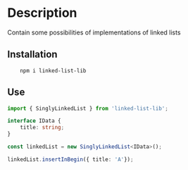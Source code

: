# Description

Contain some possibilities of implementations of linked lists

## Installation

```shell
    npm i linked-list-lib
```

## Use

```ts
import { SinglyLinkedList } from 'linked-list-lib';

interface IData {
    title: string;
}

const linkedList = new SinglyLinkedList<IData>();

linkedList.insertInBegin({ title: 'A'});
```